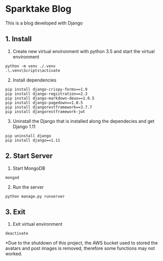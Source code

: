# Sparktake Blog
This is a blog developed with Django

## 1. Install

1. Create new virtual environment with python 3.5 and start the virtual environment

```
python -m venv ./.venv
.\.venv\Scripts\activate
```

2. Install dependencies

```
pip install django-crispy-forms==1.9
pip install django-registration==2.3
pip install django-markdown-deux==1.0.5
pip install django-pagedown==1.0.5
pip install djangorestframework==3.7.7
pip install djangorestframework-jwt
```

3. Uninstall the Django that is installed along the dependecies and get Django 1.11

```
pip uninstall django
pip install django==1.11
```

## 2. Start Server

1. Start MongoDB

```
mongod
```

2. Run the server

```
python manage.py runserver
```

## 3. Exit

1. Exit virtual environment

```
deactivate
```

*Due to the shutdown of this project, the AWS bucket used to stored the avatars and post images is removed, therefore some functions may not worked.